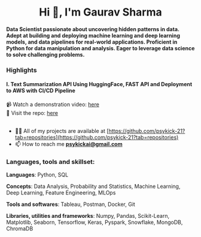 <h1 align="center">Hi 👋, I'm Gaurav Sharma</h1>
<h4>Data Scientist passionate about uncovering hidden patterns in data. Adept at building and deploying machine learning and deep learning models, and data pipelines for real-world applications. Proficient in Python for data manipulation and analysis. Eager to leverage data science to solve challenging problems.</h4>

### Highlights
#### I. Text Summarization API Using HuggingFace, FAST API and Deployment to AWS with CI/CD Pipeline
📹 Watch a demonstration video: [here](https://www.youtube.com/watch?v=QG-pj9tV81M)<br>
📂 Visit the repo: [here](https://github.com/psykick-21/text-summarization-end-to-end)<br>
<br>

- 👨‍💻 All of my projects are available at [https://github.com/psykick-21?tab=repositories](https://github.com/psykick-21?tab=repositories)
- 📫 How to reach me **psykickai@gmail.com**


<h3 align="left">Languages, tools and skillset:</h3>
<p><b>Languages</b>: Python, SQL</p>
<p><b>Concepts</b>: Data Analysis, Probability and Statistics, Machine Learning, Deep Learning, Feature Engineering, MLOps</p>
<p><b>Tools and softwares</b>: Tableau, Postman, Docker, Git</p>
<p><b>Libraries, utilities and frameworks</b>: Numpy, Pandas, Scikit-Learn, Matplotlib, Seaborn, Tensorflow, Keras, Pyspark, Snowflake, MongoDB, ChromaDB</p>



